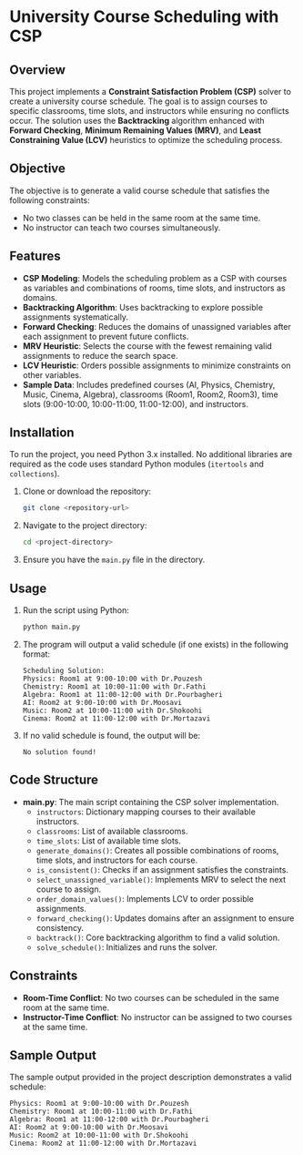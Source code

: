 # University Course Scheduling with CSP

## Overview
This project implements a **Constraint Satisfaction Problem (CSP)** solver to create a university course schedule. The goal is to assign courses to specific classrooms, time slots, and instructors while ensuring no conflicts occur. The solution uses the **Backtracking** algorithm enhanced with **Forward Checking**, **Minimum Remaining Values (MRV)**, and **Least Constraining Value (LCV)** heuristics to optimize the scheduling process.

## Objective
The objective is to generate a valid course schedule that satisfies the following constraints:
- No two classes can be held in the same room at the same time.
- No instructor can teach two courses simultaneously.

## Features
- **CSP Modeling**: Models the scheduling problem as a CSP with courses as variables and combinations of rooms, time slots, and instructors as domains.
- **Backtracking Algorithm**: Uses backtracking to explore possible assignments systematically.
- **Forward Checking**: Reduces the domains of unassigned variables after each assignment to prevent future conflicts.
- **MRV Heuristic**: Selects the course with the fewest remaining valid assignments to reduce the search space.
- **LCV Heuristic**: Orders possible assignments to minimize constraints on other variables.
- **Sample Data**: Includes predefined courses (AI, Physics, Chemistry, Music, Cinema, Algebra), classrooms (Room1, Room2, Room3), time slots (9:00-10:00, 10:00-11:00, 11:00-12:00), and instructors.

## Installation
To run the project, you need Python 3.x installed. No additional libraries are required as the code uses standard Python modules (`itertools` and `collections`).

1. Clone or download the repository:
   ```bash
   git clone <repository-url>
   ```
2. Navigate to the project directory:
   ```bash
   cd <project-directory>
   ```
3. Ensure you have the `main.py` file in the directory.

## Usage
1. Run the script using Python:
   ```bash
   python main.py
   ```
2. The program will output a valid schedule (if one exists) in the following format:
   ```
   Scheduling Solution:
   Physics: Room1 at 9:00-10:00 with Dr.Pouzesh
   Chemistry: Room1 at 10:00-11:00 with Dr.Fathi
   Algebra: Room1 at 11:00-12:00 with Dr.Pourbagheri
   AI: Room2 at 9:00-10:00 with Dr.Moosavi
   Music: Room2 at 10:00-11:00 with Dr.Shokoohi
   Cinema: Room2 at 11:00-12:00 with Dr.Mortazavi
   ```
3. If no valid schedule is found, the output will be:
   ```
   No solution found!
   ```

## Code Structure
- **main.py**: The main script containing the CSP solver implementation.
  - `instructors`: Dictionary mapping courses to their available instructors.
  - `classrooms`: List of available classrooms.
  - `time_slots`: List of available time slots.
  - `generate_domains()`: Creates all possible combinations of rooms, time slots, and instructors for each course.
  - `is_consistent()`: Checks if an assignment satisfies the constraints.
  - `select_unassigned_variable()`: Implements MRV to select the next course to assign.
  - `order_domain_values()`: Implements LCV to order possible assignments.
  - `forward_checking()`: Updates domains after an assignment to ensure consistency.
  - `backtrack()`: Core backtracking algorithm to find a valid solution.
  - `solve_schedule()`: Initializes and runs the solver.

## Constraints
- **Room-Time Conflict**: No two courses can be scheduled in the same room at the same time.
- **Instructor-Time Conflict**: No instructor can be assigned to two courses at the same time.

## Sample Output
The sample output provided in the project description demonstrates a valid schedule:
```
Physics: Room1 at 9:00-10:00 with Dr.Pouzesh
Chemistry: Room1 at 10:00-11:00 with Dr.Fathi
Algebra: Room1 at 11:00-12:00 with Dr.Pourbagheri
AI: Room2 at 9:00-10:00 with Dr.Moosavi
Music: Room2 at 10:00-11:00 with Dr.Shokoohi
Cinema: Room2 at 11:00-12:00 with Dr.Mortazavi
```
